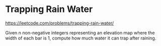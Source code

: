 # Trapping Rain Water

https://leetcode.com/problems/trapping-rain-water/

Given n non-negative integers representing an elevation map where the width of each bar is 1, compute how much water it can trap after raining.
